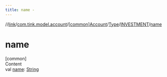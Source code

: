 ```yaml
---
title: name -
---
```

//[link](../../../../index.md)/[com.tink.model.account](../../../index.md)/[[common]Account](../../index.md)/[Type](../index.md)/[INVESTMENT](index.md)/[name](name.md)



# name  
[common]  
Content  
val [name](name.md): [String](https://kotlinlang.org/api/latest/jvm/stdlib/kotlin/-string/index.html)  



